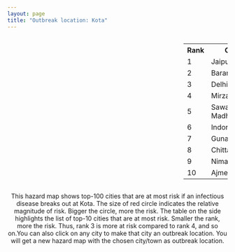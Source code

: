 ```yaml
---
layout: page
title: "Outbreak location: Kota"
---
```

<div style="width: 100%; overflow: auto;">
<div style="width: 75%; float: left;">
<div id="mapid">
<script src="https://buda-magenta.github.io/hazard_map/load_map.js"></script>

<script>
var marker_outbreak = L.marker([25.196826, 76.000893],{"autoPan": true}).addTo(map); marker_outbreak.bindTooltip("Kota").openTooltip();

var circle_1 = L.circle([26.915458, 75.818982], {"pane": "markerPane", "color": "red", "fill": true, "fillOpacity": 0.2, "fillRule": "evenodd", "lineCap": "round", "lineJoin": "round", "opacity": 1.0, "radius": 98179, "stroke": true, "weight": 3}).addTo(map);
circle_1.bindTooltip("Jaipur<br>rank: 1<br>hazard index: 0.098179")
circle_1.bindPopup('<a href="https://buda-magenta.github.io/hazard_map/Jaipur">Jaipur</a>')

var circle_2 = L.circle([24.917151, 76.696403], {"pane": "markerPane", "color": "red", "fill": true, "fillOpacity": 0.2, "fillRule": "evenodd", "lineCap": "round", "lineJoin": "round", "opacity": 1.0, "radius": 28902, "stroke": true, "weight": 3}).addTo(map);
circle_2.bindTooltip("Baran<br>rank: 2<br>hazard index: 0.028902")
circle_2.bindPopup('<a href="https://buda-magenta.github.io/hazard_map/Baran">Baran</a>')

var circle_3 = L.circle([28.651718, 77.221939], {"pane": "markerPane", "color": "red", "fill": true, "fillOpacity": 0.2, "fillRule": "evenodd", "lineCap": "round", "lineJoin": "round", "opacity": 1.0, "radius": 23527, "stroke": true, "weight": 3}).addTo(map);
circle_3.bindTooltip("Delhi<br>rank: 3<br>hazard index: 0.023528")
circle_3.bindPopup('<a href="https://buda-magenta.github.io/hazard_map/Delhi">Delhi</a>')

var circle_4 = L.circle([24.935635, 82.647701], {"pane": "markerPane", "color": "red", "fill": true, "fillOpacity": 0.2, "fillRule": "evenodd", "lineCap": "round", "lineJoin": "round", "opacity": 1.0, "radius": 23436, "stroke": true, "weight": 3}).addTo(map);
circle_4.bindTooltip("Mirzapur<br>rank: 4<br>hazard index: 0.023437")
circle_4.bindPopup('<a href="https://buda-magenta.github.io/hazard_map/Mirzapur">Mirzapur</a>')

var circle_5 = L.circle([26.229141, 76.304533], {"pane": "markerPane", "color": "red", "fill": true, "fillOpacity": 0.2, "fillRule": "evenodd", "lineCap": "round", "lineJoin": "round", "opacity": 1.0, "radius": 22862, "stroke": true, "weight": 3}).addTo(map);
circle_5.bindTooltip("Sawai Madhopur<br>rank: 5<br>hazard index: 0.022862")
circle_5.bindPopup('<a href="https://buda-magenta.github.io/hazard_map/Sawai_Madhopur">Sawai Madhopur</a>')

var circle_6 = L.circle([22.720362, 75.868200], {"pane": "markerPane", "color": "red", "fill": true, "fillOpacity": 0.2, "fillRule": "evenodd", "lineCap": "round", "lineJoin": "round", "opacity": 1.0, "radius": 11087, "stroke": true, "weight": 3}).addTo(map);
circle_6.bindTooltip("Indore<br>rank: 6<br>hazard index: 0.011087")
circle_6.bindPopup('<a href="https://buda-magenta.github.io/hazard_map/Indore">Indore</a>')

var circle_7 = L.circle([24.500000, 77.500000], {"pane": "markerPane", "color": "red", "fill": true, "fillOpacity": 0.2, "fillRule": "evenodd", "lineCap": "round", "lineJoin": "round", "opacity": 1.0, "radius": 11033, "stroke": true, "weight": 3}).addTo(map);
circle_7.bindTooltip("Guna<br>rank: 7<br>hazard index: 0.011033")
circle_7.bindPopup('<a href="https://buda-magenta.github.io/hazard_map/Guna">Guna</a>')

var circle_8 = L.circle([24.500000, 74.500000], {"pane": "markerPane", "color": "red", "fill": true, "fillOpacity": 0.2, "fillRule": "evenodd", "lineCap": "round", "lineJoin": "round", "opacity": 1.0, "radius": 10669, "stroke": true, "weight": 3}).addTo(map);
circle_8.bindTooltip("Chittaurgarh<br>rank: 8<br>hazard index: 0.010669")
circle_8.bindPopup('<a href="https://buda-magenta.github.io/hazard_map/Chittaurgarh">Chittaurgarh</a>')

var circle_9 = L.circle([24.462465, 74.850114], {"pane": "markerPane", "color": "red", "fill": true, "fillOpacity": 0.2, "fillRule": "evenodd", "lineCap": "round", "lineJoin": "round", "opacity": 1.0, "radius": 10368, "stroke": true, "weight": 3}).addTo(map);
circle_9.bindTooltip("Nimach<br>rank: 9<br>hazard index: 0.010368")
circle_9.bindPopup('<a href="https://buda-magenta.github.io/hazard_map/Nimach">Nimach</a>')

var circle_10 = L.circle([26.469100, 74.639000], {"pane": "markerPane", "color": "red", "fill": true, "fillOpacity": 0.2, "fillRule": "evenodd", "lineCap": "round", "lineJoin": "round", "opacity": 1.0, "radius": 10351, "stroke": true, "weight": 3}).addTo(map);
circle_10.bindTooltip("Ajmer<br>rank: 10<br>hazard index: 0.010352")
circle_10.bindPopup('<a href="https://buda-magenta.github.io/hazard_map/Ajmer">Ajmer</a>')

var circle_11 = L.circle([24.265131, 75.387182], {"pane": "markerPane", "color": "red", "fill": true, "fillOpacity": 0.2, "fillRule": "evenodd", "lineCap": "round", "lineJoin": "round", "opacity": 1.0, "radius": 9627, "stroke": true, "weight": 3}).addTo(map);
circle_11.bindTooltip("Mandsaur<br>rank: 11<br>hazard index: 0.009627")
circle_11.bindPopup('<a href="https://buda-magenta.github.io/hazard_map/Mandsaur">Mandsaur</a>')

var circle_12 = L.circle([23.160894, 79.949770], {"pane": "markerPane", "color": "red", "fill": true, "fillOpacity": 0.2, "fillRule": "evenodd", "lineCap": "round", "lineJoin": "round", "opacity": 1.0, "radius": 9244, "stroke": true, "weight": 3}).addTo(map);
circle_12.bindTooltip("Jabalpur<br>rank: 12<br>hazard index: 0.009244")
circle_12.bindPopup('<a href="https://buda-magenta.github.io/hazard_map/Jabalpur">Jabalpur</a>')

var circle_13 = L.circle([25.500000, 75.833333], {"pane": "markerPane", "color": "red", "fill": true, "fillOpacity": 0.2, "fillRule": "evenodd", "lineCap": "round", "lineJoin": "round", "opacity": 1.0, "radius": 7954, "stroke": true, "weight": 3}).addTo(map);
circle_13.bindTooltip("Bundi<br>rank: 13<br>hazard index: 0.007954")
circle_13.bindPopup('<a href="https://buda-magenta.github.io/hazard_map/Bundi">Bundi</a>')

var circle_14 = L.circle([26.838100, 80.934600], {"pane": "markerPane", "color": "red", "fill": true, "fillOpacity": 0.2, "fillRule": "evenodd", "lineCap": "round", "lineJoin": "round", "opacity": 1.0, "radius": 6554, "stroke": true, "weight": 3}).addTo(map);
circle_14.bindTooltip("Lucknow<br>rank: 14<br>hazard index: 0.006555")
circle_14.bindPopup('<a href="https://buda-magenta.github.io/hazard_map/Lucknow">Lucknow</a>')

var circle_15 = L.circle([25.488773, 74.699613], {"pane": "markerPane", "color": "red", "fill": true, "fillOpacity": 0.2, "fillRule": "evenodd", "lineCap": "round", "lineJoin": "round", "opacity": 1.0, "radius": 5767, "stroke": true, "weight": 3}).addTo(map);
circle_15.bindTooltip("Bhilwara<br>rank: 15<br>hazard index: 0.005767")
circle_15.bindPopup('<a href="https://buda-magenta.github.io/hazard_map/Bhilwara">Bhilwara</a>')

var circle_16 = L.circle([23.480592, 74.917790], {"pane": "markerPane", "color": "red", "fill": true, "fillOpacity": 0.2, "fillRule": "evenodd", "lineCap": "round", "lineJoin": "round", "opacity": 1.0, "radius": 5261, "stroke": true, "weight": 3}).addTo(map);
circle_16.bindTooltip("Ratlam<br>rank: 16<br>hazard index: 0.005261")
circle_16.bindPopup('<a href="https://buda-magenta.github.io/hazard_map/Ratlam">Ratlam</a>')

var circle_17 = L.circle([19.075990, 72.877393], {"pane": "markerPane", "color": "red", "fill": true, "fillOpacity": 0.2, "fillRule": "evenodd", "lineCap": "round", "lineJoin": "round", "opacity": 1.0, "radius": 4868, "stroke": true, "weight": 3}).addTo(map);
circle_17.bindTooltip("Mumbai<br>rank: 17<br>hazard index: 0.004869")
circle_17.bindPopup('<a href="https://buda-magenta.github.io/hazard_map/Mumbai">Mumbai</a>')

var circle_18 = L.circle([24.578721, 73.686257], {"pane": "markerPane", "color": "red", "fill": true, "fillOpacity": 0.2, "fillRule": "evenodd", "lineCap": "round", "lineJoin": "round", "opacity": 1.0, "radius": 4648, "stroke": true, "weight": 3}).addTo(map);
circle_18.bindTooltip("Udaipur<br>rank: 18<br>hazard index: 0.004649")
circle_18.bindPopup('<a href="https://buda-magenta.github.io/hazard_map/Udaipur">Udaipur</a>')

var circle_19 = L.circle([26.122147, 75.663754], {"pane": "markerPane", "color": "red", "fill": true, "fillOpacity": 0.2, "fillRule": "evenodd", "lineCap": "round", "lineJoin": "round", "opacity": 1.0, "radius": 4132, "stroke": true, "weight": 3}).addTo(map);
circle_19.bindTooltip("Tonk<br>rank: 19<br>hazard index: 0.004132")
circle_19.bindPopup('<a href="https://buda-magenta.github.io/hazard_map/Tonk">Tonk</a>')

var circle_20 = L.circle([23.587548, 75.675679], {"pane": "markerPane", "color": "red", "fill": true, "fillOpacity": 0.2, "fillRule": "evenodd", "lineCap": "round", "lineJoin": "round", "opacity": 1.0, "radius": 3966, "stroke": true, "weight": 3}).addTo(map);
circle_20.bindTooltip("Nagda<br>rank: 20<br>hazard index: 0.003967")
circle_20.bindPopup('<a href="https://buda-magenta.github.io/hazard_map/Nagda">Nagda</a>')

var circle_21 = L.circle([26.460914, 80.321759], {"pane": "markerPane", "color": "red", "fill": true, "fillOpacity": 0.2, "fillRule": "evenodd", "lineCap": "round", "lineJoin": "round", "opacity": 1.0, "radius": 3897, "stroke": true, "weight": 3}).addTo(map);
circle_21.bindTooltip("Kanpur<br>rank: 21<br>hazard index: 0.003897")
circle_21.bindPopup('<a href="https://buda-magenta.github.io/hazard_map/Kanpur">Kanpur</a>')

var circle_22 = L.circle([23.258486, 77.401989], {"pane": "markerPane", "color": "red", "fill": true, "fillOpacity": 0.2, "fillRule": "evenodd", "lineCap": "round", "lineJoin": "round", "opacity": 1.0, "radius": 3297, "stroke": true, "weight": 3}).addTo(map);
circle_22.bindTooltip("Bhopal<br>rank: 22<br>hazard index: 0.003298")
circle_22.bindPopup('<a href="https://buda-magenta.github.io/hazard_map/Bhopal">Bhopal</a>')

var circle_23 = L.circle([26.296772, 73.035143], {"pane": "markerPane", "color": "red", "fill": true, "fillOpacity": 0.2, "fillRule": "evenodd", "lineCap": "round", "lineJoin": "round", "opacity": 1.0, "radius": 3016, "stroke": true, "weight": 3}).addTo(map);
circle_23.bindTooltip("Jodhpur<br>rank: 23<br>hazard index: 0.003016")
circle_23.bindPopup('<a href="https://buda-magenta.github.io/hazard_map/Jodhpur">Jodhpur</a>')

var circle_24 = L.circle([23.809612, 78.759114], {"pane": "markerPane", "color": "red", "fill": true, "fillOpacity": 0.2, "fillRule": "evenodd", "lineCap": "round", "lineJoin": "round", "opacity": 1.0, "radius": 2863, "stroke": true, "weight": 3}).addTo(map);
circle_24.bindTooltip("Sagar<br>rank: 24<br>hazard index: 0.002864")
circle_24.bindPopup('<a href="https://buda-magenta.github.io/hazard_map/Sagar">Sagar</a>')

var circle_25 = L.circle([26.653396, 77.624206], {"pane": "markerPane", "color": "red", "fill": true, "fillOpacity": 0.2, "fillRule": "evenodd", "lineCap": "round", "lineJoin": "round", "opacity": 1.0, "radius": 2803, "stroke": true, "weight": 3}).addTo(map);
circle_25.bindTooltip("Dhaulpur<br>rank: 25<br>hazard index: 0.002804")
circle_25.bindPopup('<a href="https://buda-magenta.github.io/hazard_map/Dhaulpur">Dhaulpur</a>')

var circle_26 = L.circle([26.588559, 74.861097], {"pane": "markerPane", "color": "red", "fill": true, "fillOpacity": 0.2, "fillRule": "evenodd", "lineCap": "round", "lineJoin": "round", "opacity": 1.0, "radius": 2595, "stroke": true, "weight": 3}).addTo(map);
circle_26.bindTooltip("Kishangarh<br>rank: 26<br>hazard index: 0.002595")
circle_26.bindPopup('<a href="https://buda-magenta.github.io/hazard_map/Kishangarh">Kishangarh</a>')

var circle_27 = L.circle([24.197443, 82.666145], {"pane": "markerPane", "color": "red", "fill": true, "fillOpacity": 0.2, "fillRule": "evenodd", "lineCap": "round", "lineJoin": "round", "opacity": 1.0, "radius": 2501, "stroke": true, "weight": 3}).addTo(map);
circle_27.bindTooltip("Singrauli<br>rank: 27<br>hazard index: 0.002501")
circle_27.bindPopup('<a href="https://buda-magenta.github.io/hazard_map/Singrauli">Singrauli</a>')

var circle_28 = L.circle([23.833962, 80.392456], {"pane": "markerPane", "color": "red", "fill": true, "fillOpacity": 0.2, "fillRule": "evenodd", "lineCap": "round", "lineJoin": "round", "opacity": 1.0, "radius": 2324, "stroke": true, "weight": 3}).addTo(map);
circle_28.bindTooltip("Murwara<br>rank: 28<br>hazard index: 0.002324")
circle_28.bindPopup('<a href="https://buda-magenta.github.io/hazard_map/Murwara">Murwara</a>')

var circle_29 = L.circle([25.375241, 77.828119], {"pane": "markerPane", "color": "red", "fill": true, "fillOpacity": 0.2, "fillRule": "evenodd", "lineCap": "round", "lineJoin": "round", "opacity": 1.0, "radius": 2040, "stroke": true, "weight": 3}).addTo(map);
circle_29.bindTooltip("Shivpuri<br>rank: 29<br>hazard index: 0.002040")
circle_29.bindPopup('<a href="https://buda-magenta.github.io/hazard_map/Shivpuri">Shivpuri</a>')

var circle_30 = L.circle([26.099214, 74.312704], {"pane": "markerPane", "color": "red", "fill": true, "fillOpacity": 0.2, "fillRule": "evenodd", "lineCap": "round", "lineJoin": "round", "opacity": 1.0, "radius": 2020, "stroke": true, "weight": 3}).addTo(map);
circle_30.bindTooltip("Beawar<br>rank: 30<br>hazard index: 0.002020")
circle_30.bindPopup('<a href="https://buda-magenta.github.io/hazard_map/Beawar">Beawar</a>')

var circle_31 = L.circle([27.175255, 78.009816], {"pane": "markerPane", "color": "red", "fill": true, "fillOpacity": 0.2, "fillRule": "evenodd", "lineCap": "round", "lineJoin": "round", "opacity": 1.0, "radius": 1988, "stroke": true, "weight": 3}).addTo(map);
circle_31.bindTooltip("Agra<br>rank: 31<br>hazard index: 0.001988")
circle_31.bindPopup('<a href="https://buda-magenta.github.io/hazard_map/Agra">Agra</a>')

var circle_32 = L.circle([25.609324, 85.123525], {"pane": "markerPane", "color": "red", "fill": true, "fillOpacity": 0.2, "fillRule": "evenodd", "lineCap": "round", "lineJoin": "round", "opacity": 1.0, "radius": 1851, "stroke": true, "weight": 3}).addTo(map);
circle_32.bindTooltip("Patna<br>rank: 32<br>hazard index: 0.001851")
circle_32.bindPopup('<a href="https://buda-magenta.github.io/hazard_map/Patna">Patna</a>')

var circle_33 = L.circle([21.170200, 72.831100], {"pane": "markerPane", "color": "red", "fill": true, "fillOpacity": 0.2, "fillRule": "evenodd", "lineCap": "round", "lineJoin": "round", "opacity": 1.0, "radius": 1696, "stroke": true, "weight": 3}).addTo(map);
circle_33.bindTooltip("Surat<br>rank: 33<br>hazard index: 0.001696")
circle_33.bindPopup('<a href="https://buda-magenta.github.io/hazard_map/Surat">Surat</a>')

var circle_34 = L.circle([23.000000, 76.166667], {"pane": "markerPane", "color": "red", "fill": true, "fillOpacity": 0.2, "fillRule": "evenodd", "lineCap": "round", "lineJoin": "round", "opacity": 1.0, "radius": 1636, "stroke": true, "weight": 3}).addTo(map);
circle_34.bindTooltip("Dewas<br>rank: 34<br>hazard index: 0.001637")
circle_34.bindPopup('<a href="https://buda-magenta.github.io/hazard_map/Dewas">Dewas</a>')

var circle_35 = L.circle([23.021624, 72.579707], {"pane": "markerPane", "color": "red", "fill": true, "fillOpacity": 0.2, "fillRule": "evenodd", "lineCap": "round", "lineJoin": "round", "opacity": 1.0, "radius": 1611, "stroke": true, "weight": 3}).addTo(map);
circle_35.bindTooltip("Ahmedabad<br>rank: 35<br>hazard index: 0.001611")
circle_35.bindPopup('<a href="https://buda-magenta.github.io/hazard_map/Ahmedabad">Ahmedabad</a>')

var circle_36 = L.circle([25.438130, 81.833800], {"pane": "markerPane", "color": "red", "fill": true, "fillOpacity": 0.2, "fillRule": "evenodd", "lineCap": "round", "lineJoin": "round", "opacity": 1.0, "radius": 1487, "stroke": true, "weight": 3}).addTo(map);
circle_36.bindTooltip("Allahabad<br>rank: 36<br>hazard index: 0.001488")
circle_36.bindPopup('<a href="https://buda-magenta.github.io/hazard_map/Allahabad">Allahabad</a>')

var circle_37 = L.circle([27.639077, 76.614452], {"pane": "markerPane", "color": "red", "fill": true, "fillOpacity": 0.2, "fillRule": "evenodd", "lineCap": "round", "lineJoin": "round", "opacity": 1.0, "radius": 1469, "stroke": true, "weight": 3}).addTo(map);
circle_37.bindTooltip("Alwar<br>rank: 37<br>hazard index: 0.001469")
circle_37.bindPopup('<a href="https://buda-magenta.github.io/hazard_map/Alwar">Alwar</a>')

var circle_38 = L.circle([28.015929, 73.317137], {"pane": "markerPane", "color": "red", "fill": true, "fillOpacity": 0.2, "fillRule": "evenodd", "lineCap": "round", "lineJoin": "round", "opacity": 1.0, "radius": 1411, "stroke": true, "weight": 3}).addTo(map);
circle_38.bindTooltip("Bikaner<br>rank: 38<br>hazard index: 0.001411")
circle_38.bindPopup('<a href="https://buda-magenta.github.io/hazard_map/Bikaner">Bikaner</a>')

var circle_39 = L.circle([23.174597, 75.785142], {"pane": "markerPane", "color": "red", "fill": true, "fillOpacity": 0.2, "fillRule": "evenodd", "lineCap": "round", "lineJoin": "round", "opacity": 1.0, "radius": 1355, "stroke": true, "weight": 3}).addTo(map);
circle_39.bindTooltip("Ujjain<br>rank: 39<br>hazard index: 0.001356")
circle_39.bindPopup('<a href="https://buda-magenta.github.io/hazard_map/Ujjain">Ujjain</a>')

var circle_40 = L.circle([23.750000, 79.583333], {"pane": "markerPane", "color": "red", "fill": true, "fillOpacity": 0.2, "fillRule": "evenodd", "lineCap": "round", "lineJoin": "round", "opacity": 1.0, "radius": 1309, "stroke": true, "weight": 3}).addTo(map);
circle_40.bindTooltip("Damoh<br>rank: 40<br>hazard index: 0.001309")
circle_40.bindPopup('<a href="https://buda-magenta.github.io/hazard_map/Damoh">Damoh</a>')

var circle_41 = L.circle([26.166667, 77.500000], {"pane": "markerPane", "color": "red", "fill": true, "fillOpacity": 0.2, "fillRule": "evenodd", "lineCap": "round", "lineJoin": "round", "opacity": 1.0, "radius": 1234, "stroke": true, "weight": 3}).addTo(map);
circle_41.bindTooltip("Morena<br>rank: 41<br>hazard index: 0.001235")
circle_41.bindPopup('<a href="https://buda-magenta.github.io/hazard_map/Morena">Morena</a>')

var circle_42 = L.circle([25.335649, 83.007629], {"pane": "markerPane", "color": "red", "fill": true, "fillOpacity": 0.2, "fillRule": "evenodd", "lineCap": "round", "lineJoin": "round", "opacity": 1.0, "radius": 1229, "stroke": true, "weight": 3}).addTo(map);
circle_42.bindTooltip("Varanasi<br>rank: 42<br>hazard index: 0.001229")
circle_42.bindPopup('<a href="https://buda-magenta.github.io/hazard_map/Varanasi">Varanasi</a>')

var circle_43 = L.circle([26.732501, 77.036312], {"pane": "markerPane", "color": "red", "fill": true, "fillOpacity": 0.2, "fillRule": "evenodd", "lineCap": "round", "lineJoin": "round", "opacity": 1.0, "radius": 1199, "stroke": true, "weight": 3}).addTo(map);
circle_43.bindTooltip("Hindaun<br>rank: 43<br>hazard index: 0.001199")
circle_43.bindPopup('<a href="https://buda-magenta.github.io/hazard_map/Hindaun">Hindaun</a>')

var circle_44 = L.circle([28.457876, 79.405571], {"pane": "markerPane", "color": "red", "fill": true, "fillOpacity": 0.2, "fillRule": "evenodd", "lineCap": "round", "lineJoin": "round", "opacity": 1.0, "radius": 1135, "stroke": true, "weight": 3}).addTo(map);
circle_44.bindTooltip("Bareilly<br>rank: 44<br>hazard index: 0.001136")
circle_44.bindPopup('<a href="https://buda-magenta.github.io/hazard_map/Bareilly">Bareilly</a>')

var circle_45 = L.circle([27.662826, 75.027926], {"pane": "markerPane", "color": "red", "fill": true, "fillOpacity": 0.2, "fillRule": "evenodd", "lineCap": "round", "lineJoin": "round", "opacity": 1.0, "radius": 1051, "stroke": true, "weight": 3}).addTo(map);
circle_45.bindTooltip("Sikar<br>rank: 45<br>hazard index: 0.001051")
circle_45.bindPopup('<a href="https://buda-magenta.github.io/hazard_map/Sikar">Sikar</a>')

var circle_46 = L.circle([27.633333, 77.583333], {"pane": "markerPane", "color": "red", "fill": true, "fillOpacity": 0.2, "fillRule": "evenodd", "lineCap": "round", "lineJoin": "round", "opacity": 1.0, "radius": 1050, "stroke": true, "weight": 3}).addTo(map);
circle_46.bindTooltip("Mathura<br>rank: 46<br>hazard index: 0.001051")
circle_46.bindPopup('<a href="https://buda-magenta.github.io/hazard_map/Mathura">Mathura</a>')

var circle_47 = L.circle([22.297314, 73.194257], {"pane": "markerPane", "color": "red", "fill": true, "fillOpacity": 0.2, "fillRule": "evenodd", "lineCap": "round", "lineJoin": "round", "opacity": 1.0, "radius": 949, "stroke": true, "weight": 3}).addTo(map);
circle_47.bindTooltip("Vadodara<br>rank: 47<br>hazard index: 0.000949")
circle_47.bindPopup('<a href="https://buda-magenta.github.io/hazard_map/Vadodara">Vadodara</a>')

var circle_48 = L.circle([29.168807, 75.746110], {"pane": "markerPane", "color": "red", "fill": true, "fillOpacity": 0.2, "fillRule": "evenodd", "lineCap": "round", "lineJoin": "round", "opacity": 1.0, "radius": 868, "stroke": true, "weight": 3}).addTo(map);
circle_48.bindTooltip("Hisar<br>rank: 48<br>hazard index: 0.000869")
circle_48.bindPopup('<a href="https://buda-magenta.github.io/hazard_map/Hisar">Hisar</a>')

var circle_49 = L.circle([26.203725, 78.157363], {"pane": "markerPane", "color": "red", "fill": true, "fillOpacity": 0.2, "fillRule": "evenodd", "lineCap": "round", "lineJoin": "round", "opacity": 1.0, "radius": 800, "stroke": true, "weight": 3}).addTo(map);
circle_49.bindTooltip("Gwalior<br>rank: 49<br>hazard index: 0.000800")
circle_49.bindPopup('<a href="https://buda-magenta.github.io/hazard_map/Gwalior">Gwalior</a>')

var circle_50 = L.circle([29.000653, 77.768229], {"pane": "markerPane", "color": "red", "fill": true, "fillOpacity": 0.2, "fillRule": "evenodd", "lineCap": "round", "lineJoin": "round", "opacity": 1.0, "radius": 770, "stroke": true, "weight": 3}).addTo(map);
circle_50.bindTooltip("Meerut<br>rank: 50<br>hazard index: 0.000771")
circle_50.bindPopup('<a href="https://buda-magenta.github.io/hazard_map/Meerut">Meerut</a>')

var circle_51 = L.circle([27.265212, 77.369126], {"pane": "markerPane", "color": "red", "fill": true, "fillOpacity": 0.2, "fillRule": "evenodd", "lineCap": "round", "lineJoin": "round", "opacity": 1.0, "radius": 711, "stroke": true, "weight": 3}).addTo(map);
circle_51.bindTooltip("Bharatpur<br>rank: 51<br>hazard index: 0.000711")
circle_51.bindPopup('<a href="https://buda-magenta.github.io/hazard_map/Bharatpur">Bharatpur</a>')

var circle_52 = L.circle([25.280733, 83.125128], {"pane": "markerPane", "color": "red", "fill": true, "fillOpacity": 0.2, "fillRule": "evenodd", "lineCap": "round", "lineJoin": "round", "opacity": 1.0, "radius": 680, "stroke": true, "weight": 3}).addTo(map);
circle_52.bindTooltip("Mughal Sarai<br>rank: 52<br>hazard index: 0.000680")
circle_52.bindPopup('<a href="https://buda-magenta.github.io/hazard_map/Mughal_Sarai">Mughal Sarai</a>')

var circle_53 = L.circle([25.531031, 78.652689], {"pane": "markerPane", "color": "red", "fill": true, "fillOpacity": 0.2, "fillRule": "evenodd", "lineCap": "round", "lineJoin": "round", "opacity": 1.0, "radius": 647, "stroke": true, "weight": 3}).addTo(map);
circle_53.bindTooltip("Jhansi<br>rank: 53<br>hazard index: 0.000648")
circle_53.bindPopup('<a href="https://buda-magenta.github.io/hazard_map/Jhansi">Jhansi</a>')

var circle_54 = L.circle([17.388786, 78.461065], {"pane": "markerPane", "color": "red", "fill": true, "fillOpacity": 0.2, "fillRule": "evenodd", "lineCap": "round", "lineJoin": "round", "opacity": 1.0, "radius": 637, "stroke": true, "weight": 3}).addTo(map);
circle_54.bindTooltip("Hyderabad<br>rank: 54<br>hazard index: 0.000638")
circle_54.bindPopup('<a href="https://buda-magenta.github.io/hazard_map/Hyderabad">Hyderabad</a>')

var circle_55 = L.circle([12.979120, 77.591300], {"pane": "markerPane", "color": "red", "fill": true, "fillOpacity": 0.2, "fillRule": "evenodd", "lineCap": "round", "lineJoin": "round", "opacity": 1.0, "radius": 622, "stroke": true, "weight": 3}).addTo(map);
circle_55.bindTooltip("Bangalore<br>rank: 55<br>hazard index: 0.000622")
circle_55.bindPopup('<a href="https://buda-magenta.github.io/hazard_map/Bangalore">Bangalore</a>')

var circle_56 = L.circle([21.237947, 81.633683], {"pane": "markerPane", "color": "red", "fill": true, "fillOpacity": 0.2, "fillRule": "evenodd", "lineCap": "round", "lineJoin": "round", "opacity": 1.0, "radius": 587, "stroke": true, "weight": 3}).addTo(map);
circle_56.bindTooltip("Raipur<br>rank: 56<br>hazard index: 0.000587")
circle_56.bindPopup('<a href="https://buda-magenta.github.io/hazard_map/Raipur">Raipur</a>')

var circle_57 = L.circle([21.149813, 79.082056], {"pane": "markerPane", "color": "red", "fill": true, "fillOpacity": 0.2, "fillRule": "evenodd", "lineCap": "round", "lineJoin": "round", "opacity": 1.0, "radius": 573, "stroke": true, "weight": 3}).addTo(map);
circle_57.bindTooltip("Nagpur<br>rank: 57<br>hazard index: 0.000573")
circle_57.bindPopup('<a href="https://buda-magenta.github.io/hazard_map/Nagpur">Nagpur</a>')

var circle_58 = L.circle([28.402979, 77.310384], {"pane": "markerPane", "color": "red", "fill": true, "fillOpacity": 0.2, "fillRule": "evenodd", "lineCap": "round", "lineJoin": "round", "opacity": 1.0, "radius": 515, "stroke": true, "weight": 3}).addTo(map);
circle_58.bindTooltip("Faridabad<br>rank: 58<br>hazard index: 0.000516")
circle_58.bindPopup('<a href="https://buda-magenta.github.io/hazard_map/Faridabad">Faridabad</a>')

var circle_59 = L.circle([22.541418, 88.357691], {"pane": "markerPane", "color": "red", "fill": true, "fillOpacity": 0.2, "fillRule": "evenodd", "lineCap": "round", "lineJoin": "round", "opacity": 1.0, "radius": 509, "stroke": true, "weight": 3}).addTo(map);
circle_59.bindTooltip("Kolkata<br>rank: 59<br>hazard index: 0.000509")
circle_59.bindPopup('<a href="https://buda-magenta.github.io/hazard_map/Kolkata">Kolkata</a>')

var circle_60 = L.circle([30.909016, 75.851601], {"pane": "markerPane", "color": "red", "fill": true, "fillOpacity": 0.2, "fillRule": "evenodd", "lineCap": "round", "lineJoin": "round", "opacity": 1.0, "radius": 494, "stroke": true, "weight": 3}).addTo(map);
circle_60.bindTooltip("Ludhiana<br>rank: 60<br>hazard index: 0.000494")
circle_60.bindPopup('<a href="https://buda-magenta.github.io/hazard_map/Ludhiana">Ludhiana</a>')

var circle_61 = L.circle([22.383333, 82.133333], {"pane": "markerPane", "color": "red", "fill": true, "fillOpacity": 0.2, "fillRule": "evenodd", "lineCap": "round", "lineJoin": "round", "opacity": 1.0, "radius": 486, "stroke": true, "weight": 3}).addTo(map);
circle_61.bindTooltip("Bilaspur<br>rank: 61<br>hazard index: 0.000487")
circle_61.bindPopup('<a href="https://buda-magenta.github.io/hazard_map/Bilaspur">Bilaspur</a>')

var circle_62 = L.circle([28.206144, 74.691907], {"pane": "markerPane", "color": "red", "fill": true, "fillOpacity": 0.2, "fillRule": "evenodd", "lineCap": "round", "lineJoin": "round", "opacity": 1.0, "radius": 459, "stroke": true, "weight": 3}).addTo(map);
circle_62.bindTooltip("Churu<br>rank: 62<br>hazard index: 0.000459")
circle_62.bindPopup('<a href="https://buda-magenta.github.io/hazard_map/Churu">Churu</a>')

var circle_63 = L.circle([27.060786, 74.176675], {"pane": "markerPane", "color": "red", "fill": true, "fillOpacity": 0.2, "fillRule": "evenodd", "lineCap": "round", "lineJoin": "round", "opacity": 1.0, "radius": 417, "stroke": true, "weight": 3}).addTo(map);
circle_63.bindTooltip("Nagaur<br>rank: 63<br>hazard index: 0.000417")
circle_63.bindPopup('<a href="https://buda-magenta.github.io/hazard_map/Nagaur">Nagaur</a>')

var circle_64 = L.circle([27.912633, 79.746563], {"pane": "markerPane", "color": "red", "fill": true, "fillOpacity": 0.2, "fillRule": "evenodd", "lineCap": "round", "lineJoin": "round", "opacity": 1.0, "radius": 371, "stroke": true, "weight": 3}).addTo(map);
circle_64.bindTooltip("Shahjahanpur<br>rank: 64<br>hazard index: 0.000372")
circle_64.bindPopup('<a href="https://buda-magenta.github.io/hazard_map/Shahjahanpur">Shahjahanpur</a>')

var circle_65 = L.circle([19.794750, 75.077922], {"pane": "markerPane", "color": "red", "fill": true, "fillOpacity": 0.2, "fillRule": "evenodd", "lineCap": "round", "lineJoin": "round", "opacity": 1.0, "radius": 352, "stroke": true, "weight": 3}).addTo(map);
circle_65.bindTooltip("Gangapur<br>rank: 65<br>hazard index: 0.000353")
circle_65.bindPopup('<a href="https://buda-magenta.github.io/hazard_map/Gangapur">Gangapur</a>')

var circle_66 = L.circle([24.500000, 81.000000], {"pane": "markerPane", "color": "red", "fill": true, "fillOpacity": 0.2, "fillRule": "evenodd", "lineCap": "round", "lineJoin": "round", "opacity": 1.0, "radius": 349, "stroke": true, "weight": 3}).addTo(map);
circle_66.bindTooltip("Satna<br>rank: 66<br>hazard index: 0.000350")
circle_66.bindPopup('<a href="https://buda-magenta.github.io/hazard_map/Satna">Satna</a>')

var circle_67 = L.circle([28.428262, 77.002700], {"pane": "markerPane", "color": "red", "fill": true, "fillOpacity": 0.2, "fillRule": "evenodd", "lineCap": "round", "lineJoin": "round", "opacity": 1.0, "radius": 332, "stroke": true, "weight": 3}).addTo(map);
circle_67.bindTooltip("Gurgaon<br>rank: 67<br>hazard index: 0.000333")
circle_67.bindPopup('<a href="https://buda-magenta.github.io/hazard_map/Gurgaon">Gurgaon</a>')

var circle_68 = L.circle([30.325565, 78.043681], {"pane": "markerPane", "color": "red", "fill": true, "fillOpacity": 0.2, "fillRule": "evenodd", "lineCap": "round", "lineJoin": "round", "opacity": 1.0, "radius": 325, "stroke": true, "weight": 3}).addTo(map);
circle_68.bindTooltip("Dehradun<br>rank: 68<br>hazard index: 0.000326")
circle_68.bindPopup('<a href="https://buda-magenta.github.io/hazard_map/Dehradun">Dehradun</a>')

var circle_69 = L.circle([27.701115, 74.464936], {"pane": "markerPane", "color": "red", "fill": true, "fillOpacity": 0.2, "fillRule": "evenodd", "lineCap": "round", "lineJoin": "round", "opacity": 1.0, "radius": 316, "stroke": true, "weight": 3}).addTo(map);
circle_69.bindTooltip("Sujangarh<br>rank: 69<br>hazard index: 0.000317")
circle_69.bindPopup('<a href="https://buda-magenta.github.io/hazard_map/Sujangarh">Sujangarh</a>')

var circle_70 = L.circle([29.367200, 74.298364], {"pane": "markerPane", "color": "red", "fill": true, "fillOpacity": 0.2, "fillRule": "evenodd", "lineCap": "round", "lineJoin": "round", "opacity": 1.0, "radius": 285, "stroke": true, "weight": 3}).addTo(map);
circle_70.bindTooltip("Hanumangarh<br>rank: 70<br>hazard index: 0.000285")
circle_70.bindPopup('<a href="https://buda-magenta.github.io/hazard_map/Hanumangarh">Hanumangarh</a>')

var circle_71 = L.circle([30.733442, 76.779714], {"pane": "markerPane", "color": "red", "fill": true, "fillOpacity": 0.2, "fillRule": "evenodd", "lineCap": "round", "lineJoin": "round", "opacity": 1.0, "radius": 272, "stroke": true, "weight": 3}).addTo(map);
circle_71.bindTooltip("Chandigarh<br>rank: 71<br>hazard index: 0.000273")
circle_71.bindPopup('<a href="https://buda-magenta.github.io/hazard_map/Chandigarh">Chandigarh</a>')

var circle_72 = L.circle([19.194329, 72.970178], {"pane": "markerPane", "color": "red", "fill": true, "fillOpacity": 0.2, "fillRule": "evenodd", "lineCap": "round", "lineJoin": "round", "opacity": 1.0, "radius": 272, "stroke": true, "weight": 3}).addTo(map);
circle_72.bindTooltip("Thane<br>rank: 72<br>hazard index: 0.000272")
circle_72.bindPopup('<a href="https://buda-magenta.github.io/hazard_map/Thane">Thane</a>')

var circle_73 = L.circle([13.083694, 80.270186], {"pane": "markerPane", "color": "red", "fill": true, "fillOpacity": 0.2, "fillRule": "evenodd", "lineCap": "round", "lineJoin": "round", "opacity": 1.0, "radius": 268, "stroke": true, "weight": 3}).addTo(map);
circle_73.bindTooltip("Chennai<br>rank: 73<br>hazard index: 0.000268")
circle_73.bindPopup('<a href="https://buda-magenta.github.io/hazard_map/Chennai">Chennai</a>')

var circle_74 = L.circle([25.623457, 84.596839], {"pane": "markerPane", "color": "red", "fill": true, "fillOpacity": 0.2, "fillRule": "evenodd", "lineCap": "round", "lineJoin": "round", "opacity": 1.0, "radius": 267, "stroke": true, "weight": 3}).addTo(map);
circle_74.bindTooltip("Arrah<br>rank: 74<br>hazard index: 0.000267")
circle_74.bindPopup('<a href="https://buda-magenta.github.io/hazard_map/Arrah">Arrah</a>')

var circle_75 = L.circle([31.292011, 75.568058], {"pane": "markerPane", "color": "red", "fill": true, "fillOpacity": 0.2, "fillRule": "evenodd", "lineCap": "round", "lineJoin": "round", "opacity": 1.0, "radius": 264, "stroke": true, "weight": 3}).addTo(map);
circle_75.bindTooltip("Jalandhar<br>rank: 75<br>hazard index: 0.000264")
circle_75.bindPopup('<a href="https://buda-magenta.github.io/hazard_map/Jalandhar">Jalandhar</a>')

var circle_76 = L.circle([21.818774, 75.606458], {"pane": "markerPane", "color": "red", "fill": true, "fillOpacity": 0.2, "fillRule": "evenodd", "lineCap": "round", "lineJoin": "round", "opacity": 1.0, "radius": 262, "stroke": true, "weight": 3}).addTo(map);
circle_76.bindTooltip("Khargone<br>rank: 76<br>hazard index: 0.000262")
circle_76.bindPopup('<a href="https://buda-magenta.github.io/hazard_map/Khargone">Khargone</a>')

var circle_77 = L.circle([18.521428, 73.854454], {"pane": "markerPane", "color": "red", "fill": true, "fillOpacity": 0.2, "fillRule": "evenodd", "lineCap": "round", "lineJoin": "round", "opacity": 1.0, "radius": 252, "stroke": true, "weight": 3}).addTo(map);
circle_77.bindTooltip("Pune<br>rank: 77<br>hazard index: 0.000252")
circle_77.bindPopup('<a href="https://buda-magenta.github.io/hazard_map/Pune">Pune</a>')

var circle_78 = L.circle([23.916667, 78.000000], {"pane": "markerPane", "color": "red", "fill": true, "fillOpacity": 0.2, "fillRule": "evenodd", "lineCap": "round", "lineJoin": "round", "opacity": 1.0, "radius": 247, "stroke": true, "weight": 3}).addTo(map);
circle_78.bindTooltip("Vidisha<br>rank: 78<br>hazard index: 0.000247")
circle_78.bindPopup('<a href="https://buda-magenta.github.io/hazard_map/Vidisha">Vidisha</a>')

var circle_79 = L.circle([28.901090, 76.580194], {"pane": "markerPane", "color": "red", "fill": true, "fillOpacity": 0.2, "fillRule": "evenodd", "lineCap": "round", "lineJoin": "round", "opacity": 1.0, "radius": 242, "stroke": true, "weight": 3}).addTo(map);
circle_79.bindTooltip("Rohtak<br>rank: 79<br>hazard index: 0.000242")
circle_79.bindPopup('<a href="https://buda-magenta.github.io/hazard_map/Rohtak">Rohtak</a>')

var circle_80 = L.circle([29.448006, 77.740685], {"pane": "markerPane", "color": "red", "fill": true, "fillOpacity": 0.2, "fillRule": "evenodd", "lineCap": "round", "lineJoin": "round", "opacity": 1.0, "radius": 229, "stroke": true, "weight": 3}).addTo(map);
circle_80.bindTooltip("Muzaffarnagar<br>rank: 80<br>hazard index: 0.000229")
circle_80.bindPopup('<a href="https://buda-magenta.github.io/hazard_map/Muzaffarnagar">Muzaffarnagar</a>')

var circle_81 = L.circle([26.250000, 81.250000], {"pane": "markerPane", "color": "red", "fill": true, "fillOpacity": 0.2, "fillRule": "evenodd", "lineCap": "round", "lineJoin": "round", "opacity": 1.0, "radius": 216, "stroke": true, "weight": 3}).addTo(map);
circle_81.bindTooltip("Rae Bareli<br>rank: 81<br>hazard index: 0.000217")
circle_81.bindPopup('<a href="https://buda-magenta.github.io/hazard_map/Rae_Bareli">Rae Bareli</a>')

var circle_82 = L.circle([28.863842, 78.805778], {"pane": "markerPane", "color": "red", "fill": true, "fillOpacity": 0.2, "fillRule": "evenodd", "lineCap": "round", "lineJoin": "round", "opacity": 1.0, "radius": 212, "stroke": true, "weight": 3}).addTo(map);
circle_82.bindTooltip("Moradabad<br>rank: 82<br>hazard index: 0.000212")
circle_82.bindPopup('<a href="https://buda-magenta.github.io/hazard_map/Moradabad">Moradabad</a>')

var circle_83 = L.circle([26.671329, 83.364583], {"pane": "markerPane", "color": "red", "fill": true, "fillOpacity": 0.2, "fillRule": "evenodd", "lineCap": "round", "lineJoin": "round", "opacity": 1.0, "radius": 211, "stroke": true, "weight": 3}).addTo(map);
circle_83.bindTooltip("Gorakhpur<br>rank: 83<br>hazard index: 0.000211")
circle_83.bindPopup('<a href="https://buda-magenta.github.io/hazard_map/Gorakhpur">Gorakhpur</a>')

var circle_84 = L.circle([28.195647, 76.616518], {"pane": "markerPane", "color": "red", "fill": true, "fillOpacity": 0.2, "fillRule": "evenodd", "lineCap": "round", "lineJoin": "round", "opacity": 1.0, "radius": 210, "stroke": true, "weight": 3}).addTo(map);
circle_84.bindTooltip("Rewari<br>rank: 84<br>hazard index: 0.000210")
circle_84.bindPopup('<a href="https://buda-magenta.github.io/hazard_map/Rewari">Rewari</a>')

var circle_85 = L.circle([19.439885, 72.880383], {"pane": "markerPane", "color": "red", "fill": true, "fillOpacity": 0.2, "fillRule": "evenodd", "lineCap": "round", "lineJoin": "round", "opacity": 1.0, "radius": 199, "stroke": true, "weight": 3}).addTo(map);
circle_85.bindTooltip("Vasai<br>rank: 85<br>hazard index: 0.000199")
circle_85.bindPopup('<a href="https://buda-magenta.github.io/hazard_map/Vasai">Vasai</a>')

var circle_86 = L.circle([22.801519, 86.202958], {"pane": "markerPane", "color": "red", "fill": true, "fillOpacity": 0.2, "fillRule": "evenodd", "lineCap": "round", "lineJoin": "round", "opacity": 1.0, "radius": 196, "stroke": true, "weight": 3}).addTo(map);
circle_86.bindTooltip("Jamshedpur<br>rank: 86<br>hazard index: 0.000196")
circle_86.bindPopup('<a href="https://buda-magenta.github.io/hazard_map/Jamshedpur">Jamshedpur</a>')

var circle_87 = L.circle([28.079690, 75.541768], {"pane": "markerPane", "color": "red", "fill": true, "fillOpacity": 0.2, "fillRule": "evenodd", "lineCap": "round", "lineJoin": "round", "opacity": 1.0, "radius": 196, "stroke": true, "weight": 3}).addTo(map);
circle_87.bindTooltip("Jhunjhunun<br>rank: 87<br>hazard index: 0.000196")
circle_87.bindPopup('<a href="https://buda-magenta.github.io/hazard_map/Jhunjhunun">Jhunjhunun</a>')

var circle_88 = L.circle([25.623400, 85.041700], {"pane": "markerPane", "color": "red", "fill": true, "fillOpacity": 0.2, "fillRule": "evenodd", "lineCap": "round", "lineJoin": "round", "opacity": 1.0, "radius": 184, "stroke": true, "weight": 3}).addTo(map);
circle_88.bindTooltip("Dinapur Nizamat<br>rank: 88<br>hazard index: 0.000184")
circle_88.bindPopup('<a href="https://buda-magenta.github.io/hazard_map/Dinapur_Nizamat">Dinapur Nizamat</a>')

var circle_89 = L.circle([29.988077, 77.508130], {"pane": "markerPane", "color": "red", "fill": true, "fillOpacity": 0.2, "fillRule": "evenodd", "lineCap": "round", "lineJoin": "round", "opacity": 1.0, "radius": 158, "stroke": true, "weight": 3}).addTo(map);
circle_89.bindTooltip("Saharanpur<br>rank: 89<br>hazard index: 0.000158")
circle_89.bindPopup('<a href="https://buda-magenta.github.io/hazard_map/Saharanpur">Saharanpur</a>')

var circle_90 = L.circle([20.266777, 85.843559], {"pane": "markerPane", "color": "red", "fill": true, "fillOpacity": 0.2, "fillRule": "evenodd", "lineCap": "round", "lineJoin": "round", "opacity": 1.0, "radius": 157, "stroke": true, "weight": 3}).addTo(map);
circle_90.bindTooltip("Bhubaneswar<br>rank: 90<br>hazard index: 0.000158")
circle_90.bindPopup('<a href="https://buda-magenta.github.io/hazard_map/Bhubaneswar">Bhubaneswar</a>')

var circle_91 = L.circle([28.495208, 80.107541], {"pane": "markerPane", "color": "red", "fill": true, "fillOpacity": 0.2, "fillRule": "evenodd", "lineCap": "round", "lineJoin": "round", "opacity": 1.0, "radius": 147, "stroke": true, "weight": 3}).addTo(map);
circle_91.bindTooltip("Pilibhit<br>rank: 91<br>hazard index: 0.000148")
circle_91.bindPopup('<a href="https://buda-magenta.github.io/hazard_map/Pilibhit">Pilibhit</a>')

var circle_92 = L.circle([27.338577, 80.097526], {"pane": "markerPane", "color": "red", "fill": true, "fillOpacity": 0.2, "fillRule": "evenodd", "lineCap": "round", "lineJoin": "round", "opacity": 1.0, "radius": 143, "stroke": true, "weight": 3}).addTo(map);
circle_92.bindTooltip("Hardoi<br>rank: 92<br>hazard index: 0.000144")
circle_92.bindPopup('<a href="https://buda-magenta.github.io/hazard_map/Hardoi">Hardoi</a>')

var circle_93 = L.circle([27.876990, 78.137290], {"pane": "markerPane", "color": "red", "fill": true, "fillOpacity": 0.2, "fillRule": "evenodd", "lineCap": "round", "lineJoin": "round", "opacity": 1.0, "radius": 136, "stroke": true, "weight": 3}).addTo(map);
circle_93.bindTooltip("Aligarh<br>rank: 93<br>hazard index: 0.000136")
circle_93.bindPopup('<a href="https://buda-magenta.github.io/hazard_map/Aligarh">Aligarh</a>')

var circle_94 = L.circle([21.199035, 81.397955], {"pane": "markerPane", "color": "red", "fill": true, "fillOpacity": 0.2, "fillRule": "evenodd", "lineCap": "round", "lineJoin": "round", "opacity": 1.0, "radius": 135, "stroke": true, "weight": 3}).addTo(map);
circle_94.bindTooltip("Durg<br>rank: 94<br>hazard index: 0.000136")
circle_94.bindPopup('<a href="https://buda-magenta.github.io/hazard_map/Durg">Durg</a>')

var circle_95 = L.circle([29.003314, 77.016732], {"pane": "markerPane", "color": "red", "fill": true, "fillOpacity": 0.2, "fillRule": "evenodd", "lineCap": "round", "lineJoin": "round", "opacity": 1.0, "radius": 135, "stroke": true, "weight": 3}).addTo(map);
circle_95.bindTooltip("Sonipat<br>rank: 95<br>hazard index: 0.000135")
circle_95.bindPopup('<a href="https://buda-magenta.github.io/hazard_map/Sonipat">Sonipat</a>')

var circle_96 = L.circle([28.733400, 77.298600], {"pane": "markerPane", "color": "red", "fill": true, "fillOpacity": 0.2, "fillRule": "evenodd", "lineCap": "round", "lineJoin": "round", "opacity": 1.0, "radius": 134, "stroke": true, "weight": 3}).addTo(map);
circle_96.bindTooltip("Loni<br>rank: 96<br>hazard index: 0.000134")
circle_96.bindPopup('<a href="https://buda-magenta.github.io/hazard_map/Loni">Loni</a>')

var circle_97 = L.circle([26.180598, 91.753943], {"pane": "markerPane", "color": "red", "fill": true, "fillOpacity": 0.2, "fillRule": "evenodd", "lineCap": "round", "lineJoin": "round", "opacity": 1.0, "radius": 133, "stroke": true, "weight": 3}).addTo(map);
circle_97.bindTooltip("Guwahati<br>rank: 97<br>hazard index: 0.000134")
circle_97.bindPopup('<a href="https://buda-magenta.github.io/hazard_map/Guwahati">Guwahati</a>')

var circle_98 = L.circle([32.718561, 74.858092], {"pane": "markerPane", "color": "red", "fill": true, "fillOpacity": 0.2, "fillRule": "evenodd", "lineCap": "round", "lineJoin": "round", "opacity": 1.0, "radius": 133, "stroke": true, "weight": 3}).addTo(map);
circle_98.bindTooltip("Jammu<br>rank: 98<br>hazard index: 0.000134")
circle_98.bindPopup('<a href="https://buda-magenta.github.io/hazard_map/Jammu">Jammu</a>')

var circle_99 = L.circle([17.723128, 83.301284], {"pane": "markerPane", "color": "red", "fill": true, "fillOpacity": 0.2, "fillRule": "evenodd", "lineCap": "round", "lineJoin": "round", "opacity": 1.0, "radius": 130, "stroke": true, "weight": 3}).addTo(map);
circle_99.bindTooltip("Visakhapatnam<br>rank: 99<br>hazard index: 0.000130")
circle_99.bindPopup('<a href="https://buda-magenta.github.io/hazard_map/Visakhapatnam">Visakhapatnam</a>')

var circle_100 = L.circle([29.938447, 78.145298], {"pane": "markerPane", "color": "red", "fill": true, "fillOpacity": 0.2, "fillRule": "evenodd", "lineCap": "round", "lineJoin": "round", "opacity": 1.0, "radius": 128, "stroke": true, "weight": 3}).addTo(map);
circle_100.bindTooltip("Haridwar<br>rank: 100<br>hazard index: 0.000129")
circle_100.bindPopup('<a href="https://buda-magenta.github.io/hazard_map/Haridwar">Haridwar</a>')
</script>
</div>
</div>


<div style="width: 20%; float: right;">
<table>
<tr>
<th>Rank</th>
<th>City</th>
</tr>

<tr>
<td>1</td>
<td>Jaipur</td>
</tr>

<tr>
<td>2</td>
<td>Baran</td>
</tr>

<tr>
<td>3</td>
<td>Delhi</td>
</tr>

<tr>
<td>4</td>
<td>Mirzapur</td>
</tr>

<tr>
<td>5</td>
<td>Sawai Madhopur</td>
</tr>

<tr>
<td>6</td>
<td>Indore</td>
</tr>

<tr>
<td>7</td>
<td>Guna</td>
</tr>

<tr>
<td>8</td>
<td>Chittaurgarh</td>
</tr>

<tr>
<td>9</td>
<td>Nimach</td>
</tr>

<tr>
<td>10</td>
<td>Ajmer</td>
</tr>

</table>
</div>
</div>


<p align="center">This hazard map shows top-100 cities that are at most risk if an infectious disease breaks out at Kota. The size of red circle indicates the relative magnitude of risk. Bigger the circle, more the risk. The table on the side highlights the list of top-10 cities that are at most risk. Smaller the rank, more the risk. Thus, rank 3 is more at risk compared to rank 4, and so on.You can also click on any city to make that city an outbreak location. You will get a new hazard map with the chosen city/town as outbreak location.
</p>